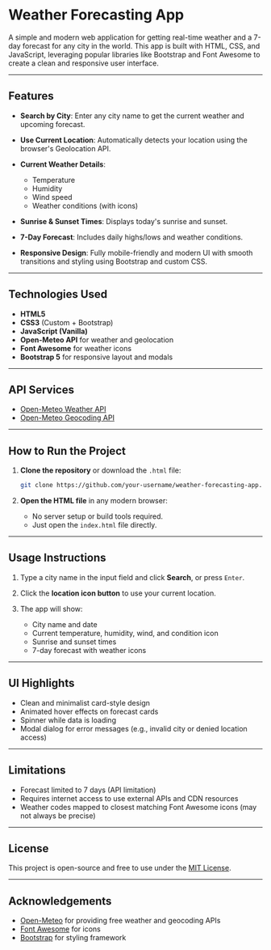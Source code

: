 # Weather Forecasting App

A simple and modern web application for getting real-time weather and a 7-day forecast for any city in the world. This app is built with HTML, CSS, and JavaScript, leveraging popular libraries like Bootstrap and Font Awesome to create a clean and responsive user interface.

---

## Features

* **Search by City**: Enter any city name to get the current weather and upcoming forecast.
* **Use Current Location**: Automatically detects your location using the browser's Geolocation API.
* **Current Weather Details**:

  * Temperature
  * Humidity
  * Wind speed
  * Weather conditions (with icons)
* **Sunrise & Sunset Times**: Displays today's sunrise and sunset.
* **7-Day Forecast**: Includes daily highs/lows and weather conditions.
* **Responsive Design**: Fully mobile-friendly and modern UI with smooth transitions and styling using Bootstrap and custom CSS.

---

## Technologies Used

* **HTML5**
* **CSS3** (Custom + Bootstrap)
* **JavaScript (Vanilla)**
* **Open-Meteo API** for weather and geolocation
* **Font Awesome** for weather icons
* **Bootstrap 5** for responsive layout and modals

---

## API Services

* [Open-Meteo Weather API](https://open-meteo.com/)
* [Open-Meteo Geocoding API](https://open-meteo.com/en/docs/geocoding-api)

---

## How to Run the Project

1. **Clone the repository** or download the `.html` file:

   ```bash
   git clone https://github.com/your-username/weather-forecasting-app.git
   ```

2. **Open the HTML file** in any modern browser:

   * No server setup or build tools required.
   * Just open the `index.html` file directly.

---

## Usage Instructions

1. Type a city name in the input field and click **Search**, or press `Enter`.
2. Click the **location icon button** to use your current location.
3. The app will show:

   * City name and date
   * Current temperature, humidity, wind, and condition icon
   * Sunrise and sunset times
   * 7-day forecast with weather icons

---

## UI Highlights

* Clean and minimalist card-style design
* Animated hover effects on forecast cards
* Spinner while data is loading
* Modal dialog for error messages (e.g., invalid city or denied location access)

---

## Limitations

* Forecast limited to 7 days (API limitation)
* Requires internet access to use external APIs and CDN resources
* Weather codes mapped to closest matching Font Awesome icons (may not always be precise)

---

## License

This project is open-source and free to use under the [MIT License](LICENSE).

---

## Acknowledgements

* [Open-Meteo](https://open-meteo.com/) for providing free weather and geocoding APIs
* [Font Awesome](https://fontawesome.com/) for icons
* [Bootstrap](https://getbootstrap.com/) for styling framework
